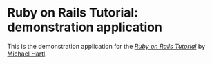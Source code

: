 # Ruby on Rails Tutorial: demonstration application

This is the demonstration application for the
[*Ruby on Rails Tutorial*](http://railstutorial.org/)
by [Michael Hartl](http://michaelhartl.com/).

